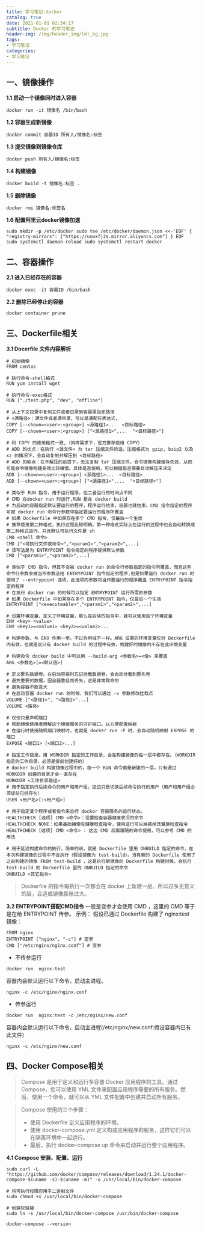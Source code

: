 ```yaml
---
title: 学习笔记-docker
catalog: true
date: 2021-01-01 02:34:17
subtitle: Docker 的学习笔记
header-img: /img/header_img/lml_bg.jpg
tags:
- 学习笔记
categories:
- 学习笔记
---
```

## 一、镜像操作

**1.1 启动一个镜像同时进入容器**
```
docker run -it 镜像名 /bin/bash
```

**1.2 容器生成新镜像**
```
docker commit 容器ID 所有人/镜像名:标签
```

**1.3 提交镜像到镜像仓库**
```
docker push 所有人/镜像名:标签
```

**1.4 构建镜像**
```
docker build -t 镜像名:标签 .
```

**1.5 删除镜像**
```
docker rmi 镜像名:标签名
```

**1.6 配置阿里云docker镜像加速**
```
sudo mkdir -p /etc/docker sudo tee /etc/docker/daemon.json <<-'EOF' { "registry-mirrors": ["https://uswxfj2s.mirror.aliyuncs.com"] } EOF sudo systemctl daemon-reload sudo systemctl restart docker
```

## 二、容器操作

**2.1 进入已经存在的容器**
```
docker exec -it 容器ID /bin/bash
```

**2.2 删除已经停止的容器**
```
docker container prune
```

## 三、Dockerfile相关

**3.1 Docerfile 文件内容解析**
```
# 初始镜像
FROM centos

# 执行命令-shell格式
RUN yum install wget

# 执行命令-exec格式
RUN ["./test.php", "dev", "offline"]

# 从上下文目录中复制文件或者目录到容器里指定路径
# <源路径>：源文件或者源目录，可以是通配符表达式，
COPY [--chown=<user>:<group>] <源路径1>...  <目标路径>
COPY [--chown=<user>:<group>] ["<源路径1>",...  "<目标路径>"]

# 和 COPY 的使用格式一致,（同样需求下，官方推荐使用 COPY）
# ADD 的优点：在执行 <源文件> 为 tar 压缩文件的话，压缩格式为 gzip, bzip2 以及 xz 的情况下，会自动复制并解压到 <目标路径>
# ADD 的缺点：在不解压的前提下，无法复制 tar 压缩文件。会令镜像构建缓存失效，从而可能会令镜像构建变得比较缓慢。具体是否使用，可以根据是否需要自动解压来决定
ADD [--chown=<user>:<group>] <源路径1>...  <目标路径>
ADD [--chown=<user>:<group>] ["<源路径1>",...  "<目标路径>"]

# 类似于 RUN 指令，用于运行程序，但二者运行的时间点不同
# CMD 在docker run 时运行,RUN 是在 docker build
# 为启动的容器指定默认要运行的程序，程序运行结束，容器也就结束。CMD 指令指定的程序可被 docker run 命令行参数中指定要运行的程序所覆盖
# 如果 Dockerfile 中如果存在多个 CMD 指令，仅最后一个生效
# 推荐使用第二种格式，执行过程比较明确。第一种格式实际上在运行的过程中也会自动转换成第二种格式运行，并且默认可执行文件是 sh
CMD <shell 命令> 
CMD ["<可执行文件或命令>","<param1>","<param2>",...]
# 该写法是为 ENTRYPOINT 指令指定的程序提供默认参数
CMD ["<param1>","<param2>",...]  

# 类似于 CMD 指令，但其不会被 docker run 的命令行参数指定的指令所覆盖，而且这些命令行参数会被当作参数送给 ENTRYPOINT 指令指定的程序,但是如果运行 docker run 时使用了 --entrypoint 选项，此选项的参数可当作要运行的程序覆盖 ENTRYPOINT 指令指定的程序
# 在执行 docker run 的时候可以指定 ENTRYPOINT 运行所需的参数
# 如果 Dockerfile 中如果存在多个 ENTRYPOINT 指令，仅最后一个生效
ENTRYPOINT ["<executeable>","<param1>","<param2>",...]

# 设置环境变量，定义了环境变量，那么在后续的指令中，就可以使用这个环境变量
ENV <key> <value>
ENV <key1>=<value1> <key2>=<value2>...

# 构建参数，与 ENV 作用一至。不过作用域不一样。ARG 设置的环境变量仅对 Dockerfile 内有效，也就是说只有 docker build 的过程中有效，构建好的镜像内不存在此环境变量

# 构建命令 docker build 中可以用 --build-arg <参数名>=<值> 来覆盖
ARG <参数名>[=<默认值>]

# 定义匿名数据卷。在启动容器时忘记挂载数据卷，会自动挂载到匿名卷
# 避免重要的数据，因容器重启而丢失，这是非常致命的
# 避免容器不断变大
# 在启动容器 docker run 的时候，我们可以通过 -v 参数修改挂载点
VOLUME ["<路径1>", "<路径2>"...]
VOLUME <路径>

# 仅仅只是声明端口
# 帮助镜像使用者理解这个镜像服务的守护端口，以方便配置映射
# 在运行时使用随机端口映射时，也就是 docker run -P 时，会自动随机映射 EXPOSE 的端口
EXPOSE <端口1> [<端口2>...]

# 指定工作目录。用 WORKDIR 指定的工作目录，会在构建镜像的每一层中都存在。（WORKDIR 指定的工作目录，必须是提前创建好的）
# docker build 构建镜像过程中的，每一个 RUN 命令都是新建的一层。只有通过 WORKDIR 创建的目录才会一直存在
WORKDIR <工作目录路径>
# 用于指定执行后续命令的用户和用户组，这边只是切换后续命令执行的用户（用户和用户组必须提前已经存在）
USER <用户名>[:<用户组>]

# 用于指定某个程序或者指令来监控 docker 容器服务的运行状态。
HEALTHCHECK [选项] CMD <命令>：设置检查容器健康状况的命令
HEALTHCHECK NONE：如果基础镜像有健康检查指令，使用这行可以屏蔽掉其健康检查指令
HEALTHCHECK [选项] CMD <命令> : 这边 CMD 后面跟随的命令使用，可以参考 CMD 的用法

# 用于延迟构建命令的执行。简单的说，就是 Dockerfile 里用 ONBUILD 指定的命令，在本次构建镜像的过程中不会执行（假设镜像为 test-build）。当有新的 Dockerfile 使用了之前构建的镜像 FROM test-build ，这是执行新镜像的 Dockerfile 构建时候，会执行 test-build 的 Dockerfile 里的 ONBUILD 指定的命令
ONBUILD <其它指令>
```

> Dockerfile 的指令每执行一次都会在 docker 上新建一层。所以过多无意义的层，会造成镜像膨胀过大。

**3.2 ENTRYPOINT搭配CMD指令**
一般是变参才会使用 CMD ，这里的 CMD 等于是在给 ENTRYPOINT 传参。
示例：
假设已通过 Dockerfile 构建了 nginx:test 镜像：
```
FROM nginx
ENTRYPOINT ["nginx", "-c"] # 定参
CMD ["/etc/nginx/nginx.conf"] # 变参
```
- 不传参运行
```
docker run  nginx:test
```
容器内会默认运行以下命令，启动主进程。
```
nginx -c /etc/nginx/nginx.conf
```
- 传参运行
```
docker run  nginx:test -c /etc/nginx/new.conf
```
容器内会默认运行以下命令，启动主进程(/etc/nginx/new.conf:假设容器内已有此文件)
```
nginx -c /etc/nginx/new.conf
```

## 四、Docker Compose相关

> Compose 是用于定义和运行多容器 Docker 应用程序的工具。通过 Compose，您可以使用 YML 文件来配置应用程序需要的所有服务。然后，使用一个命令，就可以从 YML 文件配置中创建并启动所有服务。

> Compose 使用的三个步骤：
>
> - 使用 Dockerfile 定义应用程序的环境。
> - 使用 docker-compose.yml 定义构成应用程序的服务，这样它们可以在隔离环境中一起运行。
> - 最后，执行 docker-compose up 命令来启动并运行整个应用程序。

**4.1 Compose 安装、配置、运行**
```
sudo curl -L "https://github.com/docker/compose/releases/download/1.24.1/docker-compose-$(uname -s)-$(uname -m)" -o /usr/local/bin/docker-compose

# 将可执行权限应用于二进制文件
sudo chmod +x /usr/local/bin/docker-compose

# 创建软链接
sudo ln -s /usr/local/bin/docker-compose /usr/bin/docker-compose

docker-compose --version
```